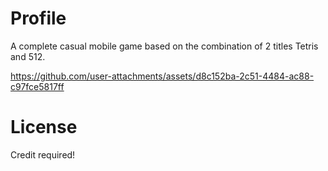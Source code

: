 # Profile
A complete casual mobile game based on the combination of 2 titles Tetris and 512.

https://github.com/user-attachments/assets/d8c152ba-2c51-4484-ac88-c97fce5817ff

# License
Credit required!

